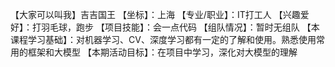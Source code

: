 【大家可以叫我】吉吉国王
【坐标】：上海
【专业/职业】：IT打工人
【兴趣爱好】：打羽毛球，跑步
【项目技能】：会一点代码
【组队情况】：暂时无组队
【本课程学习基础】：对机器学习、CV、深度学习都有一定的了解和使用。熟悉使用常用的框架和大模型
【本期活动目标】：在项目中学习，深化对大模型的理解